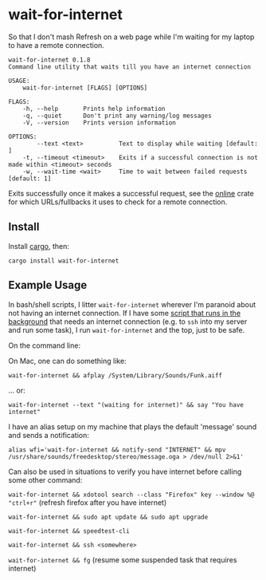 # wait-for-internet

So that I don't mash Refresh on a web page while I'm waiting for my laptop to have a remote connection.

```
wait-for-internet 0.1.8
Command line utility that waits till you have an internet connection

USAGE:
    wait-for-internet [FLAGS] [OPTIONS]

FLAGS:
    -h, --help       Prints help information
    -q, --quiet      Don't print any warning/log messages
    -V, --version    Prints version information

OPTIONS:
        --text <text>          Text to display while waiting [default: ]
    -t, --timeout <timeout>    Exits if a successful connection is not made within <timeout> seconds
    -w, --wait-time <wait>     Time to wait between failed requests [default: 1]
```

Exits successfully once it makes a successful request, see the [online](https://github.com/jesusprubio/online) crate for which URLs/fullbacks it uses to check for a remote connection.

## Install

Install [cargo](https://doc.rust-lang.org/cargo/getting-started/installation.html), then:

```
cargo install wait-for-internet
```

## Example Usage

In bash/shell scripts, I litter `wait-for-internet` wherever I'm paranoid about not having an internet connection. If I have some [script that runs in the background](https://github.com/seanbreckenridge/bgproc) that needs an internet connection (e.g. to `ssh` into my server and run some task), I run `wait-for-internet` and the top, just to be safe.

On the command line:

On Mac, one can do something like:

`wait-for-internet && afplay /System/Library/Sounds/Funk.aiff`

... or:

`wait-for-internet --text "(waiting for internet)" && say "You have internet"`

I have an alias setup on my machine that plays the default 'message' sound and sends a notification:

`alias wfi='wait-for-internet && notify-send "INTERNET" && mpv /usr/share/sounds/freedesktop/stereo/message.oga > /dev/null 2>&1'`

Can also be used in situations to verify you have internet before calling some other command:

`wait-for-internet && xdotool search --class "Firefox" key --window %@ "ctrl+r"` (refresh firefox after you have internet)

`wait-for-internet && sudo apt update && sudo apt upgrade`

`wait-for-internet && speedtest-cli`

`wait-for-internet && ssh <somewhere>`

`wait-for-internet && fg` (resume some suspended task that requires internet)

